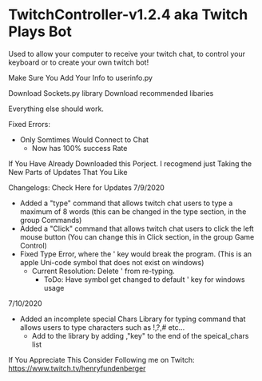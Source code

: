 # TwitchController-v1.2.4 aka Twitch Plays Bot
Used to allow your computer to receive your twitch chat, to control your keyboard or to create your own twitch bot!


Make Sure You Add Your Info to userinfo.py

Download Sockets.py library
Download recommended libaries 

Everything else should work. 

Fixed Errors:
- Only Somtimes Would Connect to Chat
  - Now has 100% success Rate

If You Have Already Downloaded this Porject. I recogmend just Taking the New Parts of Updates That You Like

Changelogs: Check Here for Updates
7/9/2020
  - Added a "type" command that allows twitch chat users to type a maximum of 8 words (this can be changed in the type section, in the group Commands)
  - Added a "Click" command that allows twitch chat users to click the left mouse button (You can change this in Click section, in the group Game Control)
  - Fixed Type Error, where the ' key would break the program. (This is an apple Uni-code symbol that does not exist on windows)
    - Current Resolution: Delete ' from re-typing. 
       - ToDo: Have symbol get changed to default ' key for windows usage
       
7/10/2020
- Added an incomplete special Chars Library for typing command that allows users to type characters such as !,?,# etc...
  - Add to the library by adding ,"key" to the end of the speical_chars list



If You Appreciate This Consider Following me on Twitch: https://www.twitch.tv/henryfundenberger
